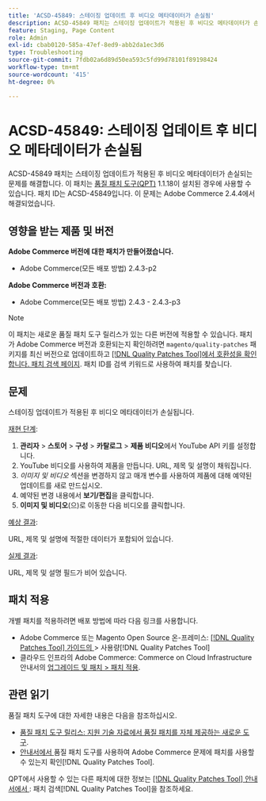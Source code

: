 ```yaml
---
title: 'ACSD-45849: 스테이징 업데이트 후 비디오 메타데이터가 손실됨'
description: ACSD-45849 패치는 스테이징 업데이트가 적용된 후 비디오 메타데이터가 손실되는 문제를 해결합니다. 이 패치는 [Quality Patches Tool (QPT)](https://experienceleague.adobe.com/en/docs/commerce-operations/tools/quality-patches-tool/quality-patches-tool-to-self-serve-quality-patches) 1.1.18이 설치된 경우 사용할 수 있습니다. 패치 ID는 ACSD-45849입니다. 이 문제는 Adobe Commerce 2.4.4에서 해결되었습니다.
feature: Staging, Page Content
role: Admin
exl-id: cbab0120-585a-47ef-8ed9-abb2da1ec3d6
type: Troubleshooting
source-git-commit: 7fdb02a6d89d50ea593c5fd99d78101f89198424
workflow-type: tm+mt
source-wordcount: '415'
ht-degree: 0%

---
```


# ACSD-45849: 스테이징 업데이트 후 비디오 메타데이터가 손실됨

ACSD-45849 패치는 스테이징 업데이트가 적용된 후 비디오 메타데이터가 손실되는 문제를 해결합니다. 이 패치는 [품질 패치 도구(QPT)](https://experienceleague.adobe.com/en/docs/commerce-operations/tools/quality-patches-tool/quality-patches-tool-to-self-serve-quality-patches) 1.1.18이 설치된 경우에 사용할 수 있습니다. 패치 ID는 ACSD-45849입니다. 이 문제는 Adobe Commerce 2.4.4에서 해결되었습니다.

## 영향을 받는 제품 및 버전

**Adobe Commerce 버전에 대한 패치가 만들어졌습니다.**

* Adobe Commerce(모든 배포 방법) 2.4.3-p2

**Adobe Commerce 버전과 호환:**

* Adobe Commerce(모든 배포 방법) 2.4.3 - 2.4.3-p3

>[!NOTE]
>
>이 패치는 새로운 품질 패치 도구 릴리스가 있는 다른 버전에 적용할 수 있습니다. 패치가 Adobe Commerce 버전과 호환되는지 확인하려면 `magento/quality-patches` 패키지를 최신 버전으로 업데이트하고 [[!DNL Quality Patches Tool]에서 호환성을 확인합니다. 패치 검색 페이지](https://experienceleague.adobe.com/en/docs/commerce-operations/tools/quality-patches-tool/quality-patches-tool-to-self-serve-quality-patches). 패치 ID를 검색 키워드로 사용하여 패치를 찾습니다.

## 문제

스테이징 업데이트가 적용된 후 비디오 메타데이터가 손실됩니다.

<u>재현 단계</u>:

1. **관리자** > **스토어** > **구성** > **카탈로그** > **제품 비디오**&#x200B;에서 YouTube API 키를 설정합니다.
1. YouTube 비디오를 사용하여 제품을 만듭니다. URL, 제목 및 설명이 채워집니다.
1. *이미지 및 비디오* 섹션을 변경하지 않고 매개 변수를 사용하여 제품에 대해 예약된 업데이트를 새로 만드십시오.
1. 예약된 변경 내용에서 **보기/편집**&#x200B;을 클릭합니다.
1. **이미지 및 비디오**(으)로 이동한 다음 비디오를 클릭합니다.

<u>예상 결과</u>:

URL, 제목 및 설명에 적절한 데이터가 포함되어 있습니다.

<u>실제 결과</u>:

URL, 제목 및 설명 필드가 비어 있습니다.

## 패치 적용

개별 패치를 적용하려면 배포 방법에 따라 다음 링크를 사용합니다.

* Adobe Commerce 또는 Magento Open Source 온-프레미스: [[!DNL Quality Patches Tool]  가이드의 ](/help/tools/quality-patches-tool/usage.md)> 사용량[!DNL Quality Patches Tool]
* 클라우드 인프라의 Adobe Commerce: Commerce on Cloud Infrastructure 안내서의 [업그레이드 및 패치 > 패치 적용](https://experienceleague.adobe.com/docs/commerce-cloud-service/user-guide/develop/upgrade/apply-patches.html).

## 관련 읽기

품질 패치 도구에 대한 자세한 내용은 다음을 참조하십시오.

* [품질 패치 도구 릴리스: 지원 기술 자료에서 품질 패치를 자체 제공하는 새로운 도구](https://experienceleague.adobe.com/en/docs/commerce-operations/tools/quality-patches-tool/quality-patches-tool-to-self-serve-quality-patches).
* [ 안내서에서 ](/help/tools/quality-patches-tool/patches-available-in-qpt/check-patch-for-magento-issue-with-magento-quality-patches.md)품질 패치 도구를 사용하여 Adobe Commerce 문제에 패치를 사용할 수 있는지 확인[!DNL Quality Patches Tool].

QPT에서 사용할 수 있는 다른 패치에 대한 정보는 [[!DNL Quality Patches Tool] 안내서에서 ](https://experienceleague.adobe.com/tools/commerce-quality-patches/index.html): 패치 검색[!DNL Quality Patches Tool]을 참조하세요.
